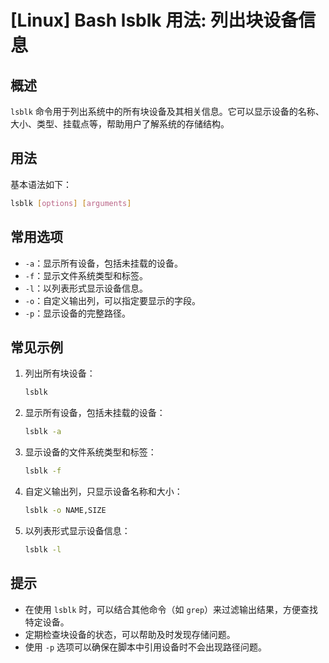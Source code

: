# [Linux] Bash lsblk 用法: 列出块设备信息

## 概述
`lsblk` 命令用于列出系统中的所有块设备及其相关信息。它可以显示设备的名称、大小、类型、挂载点等，帮助用户了解系统的存储结构。

## 用法
基本语法如下：
```bash
lsblk [options] [arguments]
```

## 常用选项
- `-a`：显示所有设备，包括未挂载的设备。
- `-f`：显示文件系统类型和标签。
- `-l`：以列表形式显示设备信息。
- `-o`：自定义输出列，可以指定要显示的字段。
- `-p`：显示设备的完整路径。

## 常见示例
1. 列出所有块设备：
   ```bash
   lsblk
   ```

2. 显示所有设备，包括未挂载的设备：
   ```bash
   lsblk -a
   ```

3. 显示设备的文件系统类型和标签：
   ```bash
   lsblk -f
   ```

4. 自定义输出列，只显示设备名称和大小：
   ```bash
   lsblk -o NAME,SIZE
   ```

5. 以列表形式显示设备信息：
   ```bash
   lsblk -l
   ```

## 提示
- 在使用 `lsblk` 时，可以结合其他命令（如 `grep`）来过滤输出结果，方便查找特定设备。
- 定期检查块设备的状态，可以帮助及时发现存储问题。
- 使用 `-p` 选项可以确保在脚本中引用设备时不会出现路径问题。